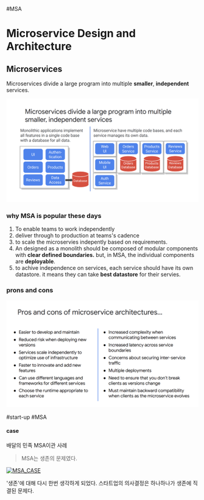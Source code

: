 #MSA
# Microservice Design and Architecture

## Microservices
 Microservices divide a large program into multiple **smaller**, **independent** services.

 ![MSA](./assests/MSA.png)

### why MSA is popular these days
 1. To enable teams to work independently
 2. deliver through to production at teams's cadence
 3. to scale the microservies indepently based on requirements.
 4. An designed as a monolith should be composed of modular components with **clear defined boundaries.** but, in MSA, the individual components are **deployable**.
 5. to achive independence on services, each service should have its own datastore. it means they can take **best  datastore** for their servies.

### prons and cons
![prons_and_cons](./assests/MSA_2.png)

#start-up #MSA

#### case

배달의 민족 MSA이관 사례

 > MSA는 생존의 문제였다. 

[![MSA_CASE](https://img.youtube.com/vi/BnS6343GTkY/2.jpg)](https://youtu.be/BnS6343GTkY)

 '생존'에 대해 다시 한번 생각하게 되었다. 스타트업의 의사결정은 하나하나가 생존에 직결된 문제다.
